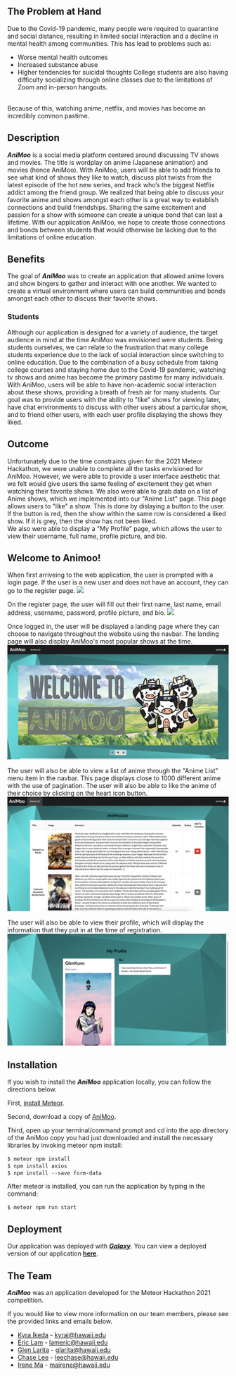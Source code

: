 ## The Problem at Hand

Due to the Covid-19 pandemic, many people were required to quarantine and social distance, resulting in limited social interaction and a decline in mental health among communities. This has lead to problems such as: <br>
- Worse mental health outcomes
- Increased substance abuse
- Higher tendencies for suicidal thoughts
College students are also having difficulty socializing through online classes due to the limitations of Zoom and in-person hangouts. 
<br>
Because of this, watching anime, netflix, and movies has become an incredibly common pastime. 

## Description
_**AniMoo**_ is a social media platform centered around discussing TV shows and movies. The title is wordplay on anime (Japanese animation) and movies (hence AniMoo).
With AniMoo, users will be able to add friends to see what kind of shows they like to watch, discuss plot twists from the latest episode of the hot new series, and track who’s the
biggest Netflix addict among the friend group. We realized that being able to discuss your favorite anime and shows amongst each other is a great way to establish connections and build friendships. Sharing the same excitement and passion for a show with someone can create a unique bond that can last a lifetime. 
With our application AniMoo, we hope to create those connections and bonds between students that would otherwise be lacking due to the limitations of online education. 

## Benefits
The goal of _**AniMoo**_ was to create an application that allowed anime lovers and show bingers to gather and interact with one another. We wanted to create a virtual environment where users can build communities and bonds amongst each other to discuss their favorite shows.

### Students
Although our application is designed for a variety of audience, the target audience in mind at the time AniMoo was envisioned were students. Being students ourselves, we can relate to the frustration that many college students experience due to the lack of social interaction since switching to online education. Due to the combination of a busy schedule from taking college courses and staying home due to the Covid-19 pandemic, watching tv shows and anime has become the primary pastime for many individuals. With AniMoo, users will be able to have non-academic social interaction about these shows, providing a breath of fresh air for many students. Our goal was to provide users with the ability to "like" shows for viewing later, have chat environments to discuss with other users about a particular show, and to friend other users, with each user profile displaying the shows they liked.

## Outcome
Unfortunately due to the time constraints given for the 2021 Meteor Hackathon, we were unable to complete all the tasks envisioned for AniMoo. However, we were able to provide a user interface aesthetic that we felt would give users the same feeling of excitement they get when watching their favorite shows. We also were able to grab data on a list of Anime shows, which we implemented into our "Anime List" page. This page allows users to "like" a show. This is done by dislaying a button to the user. If the button is red, then the show within the same row is considered a liked show. If it is grey, then the show has not been liked.
<br>
We also were able to display a "My Profile" page, which allows the user to view their username, full name, profile picture, and bio.

## Welcome to Animoo!

When first arriveing to the web application, the user is prompted with a login page. If the user is a new user and does not have an account, they can go to the register page.
![](/doc/Login.png)

On the register page, the user will fill out their first name, last name, email address, username, password, profile picture, and bio. 
![](/doc/Register.png)

Once logged in, the user will be displayed a landing page where they can choose to navigate throughout the website using the navbar. The landing page will also display AniMoo's most popular shows at the time. 
![](/doc/landing.png)

The user will also be able to view a list of anime through the "Anime List" menu item in the navbar. This page displays close to 1000 different anime with the use of pagination. The user will also be able to like the anime of their choice by clicking on the heart icon button. 
![](/doc/anime-list.png)

The user will also be able to view their profile, which will display the information that they put in at the time of registration.
![](/doc/my-profile.png)

## Installation
If you wish to install the _**AniMoo**_ application locally, you can follow the directions below. 

First, [install Meteor](https://www.meteor.com/install).

Second, download a copy of [AniMoo](https://github.com/Big-Brain-Coders/AniMoo).

Third, open up your terminal/command prompt and cd into the app directory of the AniMoo copy you had just downloaded
and install the necessary libraries by invoking meteor npm install:

```
$ meteor npm install
$ npm install axios
$ npm install --save form-data
```

After meteor is installed, you can run the application by typing in the command:

```
$ meteor npm run start
```

## Deployment 
Our application was deployed with [_**Galaxy**_](https://galaxy-guide.meteor.com/deploy-guide.html). You can view a deployed version of our application [**here**](https://animoooo.meteorapp.com/).

## The Team
_**AniMoo**_ was an application developed for the Meteor Hackathon 2021 competition.

If you would like to view more information on our team members, please see the provided links and emails below.

- [Kyra Ikeda](https://kyraikeda.github.io/) - kyrai@hawaii.edu
- [Eric Lam](https://airyclam.github.io/) - lameric@hawaii.edu
- [Glen Larita](https://glarita.github.io/) - glarita@hawaii.edu
- [Chase Lee](https://chase-lee-ui.github.io/) - leechase@hawaii.edu
- [Irene Ma](https://irene-ma.github.io/) - mairene@hawaii.edu

